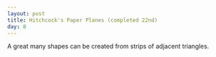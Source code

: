 ```yaml
---
layout: post
title: Hitchcock's Paper Planes (completed 22nd)
day: 8
---
```


A great many shapes can be created from strips of adjacent triangles.